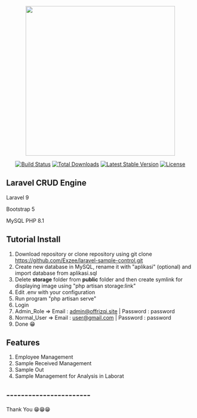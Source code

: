 <p align="center"><a href="https://laravel.com" target="_blank"><img src="https://raw.githubusercontent.com/laravel/art/master/logo-lockup/5%20SVG/2%20CMYK/1%20Full%20Color/laravel-logolockup-cmyk-red.svg" width="400"></a></p>

<p align="center">
<a href="https://travis-ci.org/laravel/framework"><img src="https://travis-ci.org/laravel/framework.svg" alt="Build Status"></a>
<a href="https://packagist.org/packages/laravel/framework"><img src="https://img.shields.io/packagist/dt/laravel/framework" alt="Total Downloads"></a>
<a href="https://packagist.org/packages/laravel/framework"><img src="https://img.shields.io/packagist/v/laravel/framework" alt="Latest Stable Version"></a>
<a href="https://packagist.org/packages/laravel/framework"><img src="https://img.shields.io/packagist/l/laravel/framework" alt="License"></a>
</p>

## Laravel CRUD Engine ##
<p>Laravel 9</p>
<p>Bootstrap 5</p>
<p>MySQL PHP 8.1</p>

## Tutorial Install ##
1. Download repository or clone repository using git clone https://github.com/Exzee/laravel-sample-control.git
2. Create new database in MySQL, rename it with "aplikasi" (optional) and import database from aplikasi.sql  
3. Delete **storage** folder from **public** folder and then create symlink for displaying image using "php artisan storage:link"
4. Edit .env with your configuration
5. Run program "php artisan serve"
6. Login 
7. Admin_Role => Email : admin@offrizqi.site | Password : password
8. Normal_User => Email : user@gmail.com | Password : password
9. Done 😁

## Features ##
1. Employee Management
2. Sample Received Management
3. Sample Out
4. Sample Management for Analysis in Laborat

## ----------------------- ##
Thank You 😁😁😁
